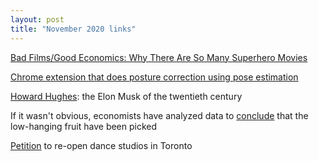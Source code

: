 ```yaml
---
layout: post
title: "November 2020 links"
---
```


[Bad Films/Good Economics: Why There Are So Many Superhero Movies](http://www.theperipherymag.com/on-the-arts-bad-films-good-economics)

[Chrome extension that does posture correction using pose estimation](https://github.com/amacfie/human_powered)

[Howard Hughes](https://www.forbes.com/sites/antoinegara/2019/04/04/earth-to-elon-billionaire-howard-hughes-fought-the-law-and-financial-gravity-first/#6aa30b60c2e2):
the Elon Musk of the twentieth century

If it wasn't obvious, economists have analyzed data to
[conclude](https://www.aeaweb.org/articles?id=10.1257/aer.20180338)
that the low-hanging fruit have been picked

[Petition](http://chng.it/yr2WTNWzRv) to re-open dance studios in Toronto

